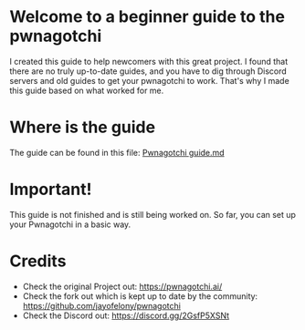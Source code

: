 # Welcome to a beginner guide to the pwnagotchi
I created this guide to help newcomers with this great project. I found that there are no truly up-to-date guides, and you have to dig through Discord servers and old guides to get your pwnagotchi to work. That's why I made this guide based on what worked for me.

# Where is the guide 
The guide can be found in this file: [Pwnagotchi guide.md](https://github.com/ThemagicEE/magic-pwnagotchi-guide/blob/main/Pwnagotchi%20guide.md)
# Important!
This guide is not finished and is still being worked on. So far, you can set up your Pwnagotchi in a basic way.

# Credits
- Check the original Project out:  https://pwnagotchi.ai/
- Check the fork out which is kept up to date by the community: https://github.com/jayofelony/pwnagotchi
- Check the Discord out: https://discord.gg/2GsfP5XSNt
